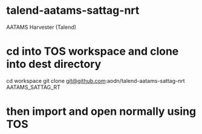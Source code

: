 talend-aatams-sattag-nrt
========================

AATAMS Harvester (Talend)

# cd into TOS workspace and clone into dest directory
cd workspace
git clone git@github.com:aodn/talend-aatams-sattag-nrt AATAMS_SATTAG_RT

# then import and open normally using TOS

